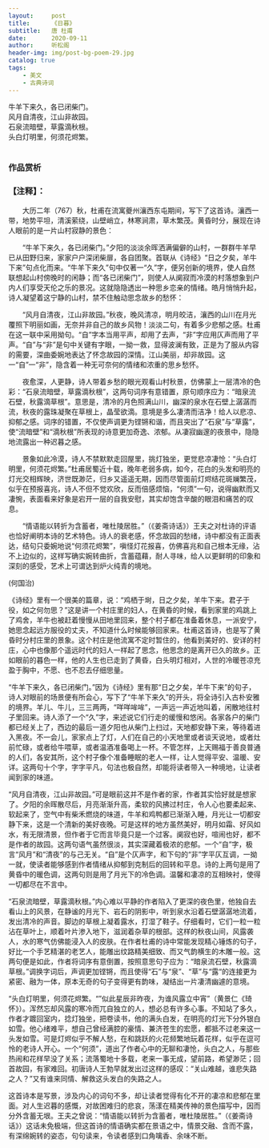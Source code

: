 ```yaml
---
layout:     post
title:      《日暮》
subtitle:   唐 杜甫
date:       2020-09-11
author:     听松阁
header-img: img/post-bg-poem-29.jpg
catalog: true
tags:
    - 美文
    - 古典诗词
---
```


牛羊下来久，各已闭柴门。<br>
风月自清夜，江山非故园。<br>
石泉流暗壁，草露滴秋根。<br>
头白灯明里，何须花烬繁。<br><br>

### 作品赏析
### 【注释】：
　　大历二年（767）秋，杜甫在流寓夔州瀼西东屯期间，写下了这首诗。瀼西一带，地势平坦，清溪萦绕，山壁峭立，林寒涧肃，草木繁茂。黄昏时分，展现在诗人眼前的是一片山村寂静的景色：
  
　　“牛羊下来久，各已闭柴门。”夕阳的淡淡余晖洒满偏僻的山村，一群群牛羊早已从田野归来，家家户户深闭柴扉，各自团聚。首联从《诗经》“日之夕矣，羊牛下来”句点化而来。“牛羊下来久”句中仅著一“久”字，便另创新的境界，使人自然联想起山村傍晚时的闲静；而“各已闭柴门”，则使人从阒寂而冷漠的村落想象到户内人们享受天伦之乐的景况。这就隐隐透出一种思乡恋亲的情绪。皓月悄悄升起，诗人凝望着这宁静的山村，禁不住触动思念故乡的愁怀：
  
　　“风月自清夜，江山非故园。”秋夜，晚风清凉，明月皎洁，瀼西的山川在月光覆照下明丽如画，无奈并非自己的故乡风物！淡淡二句，有着多少悲郁之感。杜甫在这一联中采用拗句。“自”字本当用平声，却用了去声，“非”字应用仄声而用了平声。“自”与“非”是句中关键有字眼，一拗一救，显得波澜有致，正是为了服从内容的需要，深曲委婉地表达了怀念故园的深情。江山美丽，却非故园。这一“自”一“非”，隐含着一种无可奈何的情绪和浓重的思乡愁怀。
  
　　夜愈深，人更静，诗人带着乡愁的眼光观看山村秋景，仿佛蒙上一层清冷的色彩：“石泉流暗壁，草露滴秋根”，这两句词序有意错置，原句顺序应为：“暗泉流石壁，秋露滴草根”。意思是，清冷的月色照满山川，幽深的泉水在石壁上潺潺而流，秋夜的露珠凝聚在草根上，晶莹欲滴。意境是多么凄清而洁净！给人以悲凉、抑郁之感。词序的错置，不仅使声调更为铿锵和谐，而且突出了“石泉”与“草露”，使“流暗壁”和“滴秋根”所表现的诗意更加奇逸、浓郁。从凄寂幽邃的夜景中，隐隐地流露出一种迟暮之感。
  
　　景象如此冷漠，诗人不禁默默走回屋里，挑灯独坐，更觉悲凉凄怆：“头白灯明里，何须花烬繁。”杜甫居蜀近十载，晚年老弱多病，如今，花白的头发和明亮的灯光交相辉映，济世既渺茫，归乡又遥遥无期，因而尽管面前灯烬结花斑斓繁茂，似乎在预报喜兆，诗人不但不觉欢欣，反而倍感烦恼，“何须”一句，说得幽默而又凄惋，表面看来好象是宕开一层的自我安慰，其实却饱含辛酸的眼泪和痛苦的叹息。
  
　　“情语能以转折为含蓄者，唯杜陵居胜。”（《姜斋诗话》）王夫之对杜诗的评语也恰好阐明本诗的艺术特色。诗人的衰老感，怀念故园的愁绪，诗中都没有正面表达，结句只委婉地说“何须花烬繁”，嗔怪灯花报喜，仿佛喜兆和自己根本无缘，沾不上边似的，这样写确实婉转曲折，含蓄蕴藉，耐人寻味，给人以更鲜明的印象和深刻的感受，艺术上可谓达到炉火纯青的境地。　　

(何国治)


《诗经》里有一个很美的篇章，说：“鸡栖于埘，日之夕矣，羊牛下来。君子于役，如之何勿思？”这是讲一个村庄里的妇人，在黄昏的时候，看到家里的鸡跳上了鸡舍，羊牛也被赶着慢慢从田地里回来，整个村子都在准备着休息，一派安宁，她思念起远方服役的丈夫，不知道什么时候能够回家来。杜甫这首诗，也是写了黄昏时分村庄里的景象。这个村庄是他流寓不定时暂住的，他看到美好的、安详的村庄，心中也像那个遥远时代的妇人一样起了思念，他思念的是离开已久的故乡。正如眼前的暮色一样，他的人生也已走到了黄昏，白头明灯相对，人世的冷暖苍凉充盈于胸中，不愿、也不忍去仔细思量。

“牛羊下来久，各已闭柴门。”因为《诗经》里有那“日之夕矣，羊牛下来”的句子，诗人对眼前的场景便有所会心，写下了“牛羊下来久”的开头，将全诗引入古朴安雅的境界。羊儿、牛儿，三三两两，“咩咩哞哞”，一声远一声近地叫着，闲散地往村子里回来。诗人添了一个“久”字，来述说它们行走的缓慢和悠闲。各家各户的柴门都已经关上了，西边的最后一道夕阳也从柴门上扫过，天地都安静下来，等待着进入黑夜。不一会儿，家家点上了灯，人们在自己的小天地里或者谈天说地，或者灶前忙碌，或者给牛喂草，或者温酒准备喝上一杯。不管怎样，上天赐福于善良普通的人们，各安其所，这个村子像个准备睡眠的老人一样，让人觉得平安、温暖、安详。这两句十个字，字字平凡，句法也极自然，却能将读者带入一种境地，让读者闻到家的味道。

“风月自清夜，江山非故园。”可是眼前这并不是作者的家，作者其实恰好就是想家了。夕阳的余晖散尽后，月亮渐渐升高，柔软的风拂过村庄，令人心也要柔起来、软起来了，空气中有柴禾燃烧的味道，牛羊和鸡鸭都已渐渐入睡，月光让一切都安静下来，这是一个清新的美好夜晚。可是这样的地方虽然美好，明月如霜、好风如水，有无限清景，但作者于它而言毕竟只是一个过客。阒寂也好，喧闹也好，都不是作者的故园。这两句语气虽然很淡，其实深藏着极浓的悲郁。一个“自”字，极言“风月”和“清夜”的与己无关。“自”是个仄声字，和下句的“非”字平仄互调，一拗一就，使读者能够感到作者情绪从抑郁到克制后的回转和平息。诗的上两句是用了黄昏中的暖色调，这两句则是用了月光下的冷色调。温馨和凄凉的互相映衬，使得一切都尽在不言中。

“石泉流暗壁，草露滴秋根。”内心难以平静的作者陷入了更深的夜色里，他独自去看山上的风景，在静谧的月光下、岩石的阴影中，听到泉水沿着石壁潺潺地流着，发出清冷的声音。脚边的草根上凝着露水，打湿了鞋子。仔细看时，它们一粒一粒沾在草叶上，顺着叶片渗入地下，滋润着杂草的根部。这样的秋夜山间，风露袭人，水的寒气仿佛能浸入人的皮肤。在作者杜甫的诗中常能发现精心锤炼的句子，好比一个手艺精湛的老艺人，能雕出纹路精美细致、而又气韵横生的木雕一般。这两句便是如此，作者将词序有意倒置，按照意思句子应为：“暗泉流石壁，秋露滴草根。”调换字词后，声调更加铿锵，而且使得“石”与“泉”、“草”与“露“的连接更为紧密、融为一体，原本无奇的句子变得更有韵味，凝结出一片凄清幽遽的意境。

“头白灯明里，何须花烬繁。“”似此星辰非昨夜，为谁风露立中宵”（黄景仁《琦怀》）。浑然忘却风露的寒冷而兀自独立的人，想必总有许多心事。不知站了多久，作者才踱回室内，捻灯独坐，把卷读书，他的满头白发，在明亮的灯光下分外银白如雪。他心绪难平，想自己曾经满腔的豪情、兼济苍生的宏愿，都抵不过老来这一头发如雪。可是灯烬似乎不解人愁，在和跳跃的火花频繁地玩着花样，似乎在逗可怜的老诗人开心。一个“何须”，道出了作者心中的无聊和凄怆，头白之人，与那些热闹和花样早没了关系；流落蜀地十多载，老来一事无成，望前路，希望渺茫；回首故园，有家难回。初唐诗人王勃早就发出过这样的感叹：“关山难越，谁悲失路之人？”又有谁来同情、解救这头发白的失路之人。

这首诗本是写景，涉及内心的词句不多，却让读者觉得有化不开的凄凉和悲郁在里面。对人生迟暮的感慨，对故困难归的悲哀，荡漾在精美传神的景色描写中，因而分外含蓄无垠。王夫之曾说：“情语能以转折为含蓄者，唯杜陵居胜。”（《姜斋诗话》）这话未免极端，但这首诗的情语确实都在景语之中，情景交融、含而不露，有深绵婉转的姿态，句句读来，令读者感到口角噙香、余味不断。
